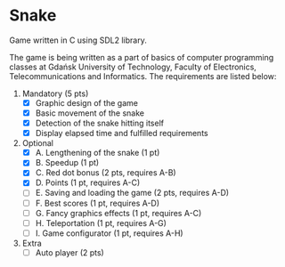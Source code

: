 # Snake

Game written in C using SDL2 library.

The game is being written as a part of basics of computer programming classes at Gdańsk University of Technology, Faculty of Electronics, Telecommunications and Informatics. The requirements are listed below:

1. Mandatory (5 pts)
    - [x] Graphic design of the game
    - [x] Basic movement of the snake
    - [x] Detection of the snake hitting itself
    - [x] Display elapsed time and fulfilled requirements
2. Optional
    - [x] A. Lengthening of the snake (1 pt)
    - [x] B. Speedup (1 pt)
    - [x] C. Red dot bonus (2 pts, requires A-B)
    - [x] D. Points (1 pt, requires A-C)
    - [ ] E. Saving and loading the game (2 pts, requires A-D)
    - [ ] F. Best scores (1 pt, requires A-D)
    - [ ] G. Fancy graphics effects (1 pt, requires A-C)
    - [ ] H. Teleportation (1 pt, requires A-G)
    - [ ] I. Game configurator (1 pt, requires A-H)
3. Extra
    - [ ] Auto player (2 pts)
